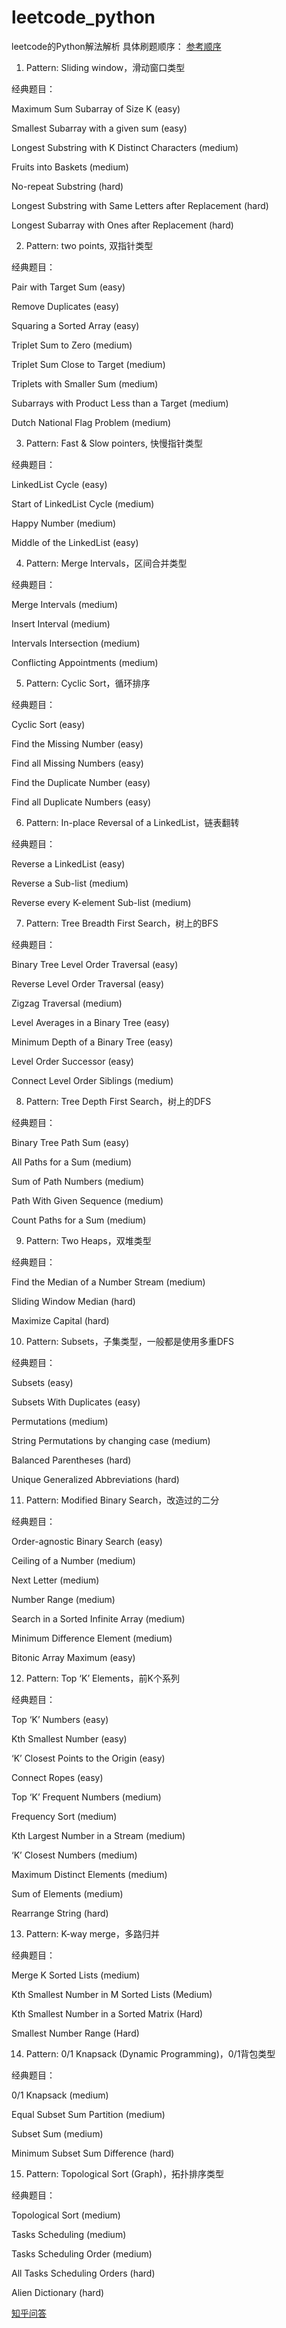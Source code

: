 # leetcode_python
leetcode的Python解法解析
具体刷题顺序：
[参考顺序](https://zhuanlan.zhihu.com/p/89392459)
1. Pattern: Sliding window，滑动窗口类型

经典题目：

Maximum Sum Subarray of Size K (easy)

Smallest Subarray with a given sum (easy)

Longest Substring with K Distinct Characters (medium)

Fruits into Baskets (medium)

No-repeat Substring (hard)

Longest Substring with Same Letters after Replacement (hard)

Longest Subarray with Ones after Replacement (hard)


2. Pattern: two points, 双指针类型

经典题目：

Pair with Target Sum (easy)

Remove Duplicates (easy)

Squaring a Sorted Array (easy)

Triplet Sum to Zero (medium)

Triplet Sum Close to Target (medium)

Triplets with Smaller Sum (medium)

Subarrays with Product Less than a Target (medium)

Dutch National Flag Problem (medium)


3. Pattern: Fast & Slow pointers, 快慢指针类型

经典题目：

LinkedList Cycle (easy)

Start of LinkedList Cycle (medium)

Happy Number (medium)

Middle of the LinkedList (easy)


4. Pattern: Merge Intervals，区间合并类型

经典题目：

Merge Intervals (medium)

Insert Interval (medium)

Intervals Intersection (medium)

Conflicting Appointments (medium)


5. Pattern: Cyclic Sort，循环排序

经典题目：

Cyclic Sort (easy)

Find the Missing Number (easy)

Find all Missing Numbers (easy)

Find the Duplicate Number (easy)

Find all Duplicate Numbers (easy)


6. Pattern: In-place Reversal of a LinkedList，链表翻转

经典题目：

Reverse a LinkedList (easy)

Reverse a Sub-list (medium)

Reverse every K-element Sub-list (medium)


7. Pattern: Tree Breadth First Search，树上的BFS

经典题目：

Binary Tree Level Order Traversal (easy)

Reverse Level Order Traversal (easy)

Zigzag Traversal (medium)

Level Averages in a Binary Tree (easy)

Minimum Depth of a Binary Tree (easy)

Level Order Successor (easy)

Connect Level Order Siblings (medium)


8. Pattern: Tree Depth First Search，树上的DFS

经典题目：

Binary Tree Path Sum (easy)

All Paths for a Sum (medium)

Sum of Path Numbers (medium)

Path With Given Sequence (medium)

Count Paths for a Sum (medium)


9. Pattern: Two Heaps，双堆类型

经典题目：

Find the Median of a Number Stream (medium)

Sliding Window Median (hard)

Maximize Capital (hard)


10. Pattern: Subsets，子集类型，一般都是使用多重DFS

经典题目：

Subsets (easy)

Subsets With Duplicates (easy)

Permutations (medium)

String Permutations by changing case (medium)

Balanced Parentheses (hard)

Unique Generalized Abbreviations (hard)


11. Pattern: Modified Binary Search，改造过的二分

经典题目：

Order-agnostic Binary Search (easy)

Ceiling of a Number (medium)

Next Letter (medium)

Number Range (medium)

Search in a Sorted Infinite Array (medium)

Minimum Difference Element (medium)

Bitonic Array Maximum (easy)


12. Pattern: Top ‘K’ Elements，前K个系列

经典题目：

Top ‘K’ Numbers (easy)

Kth Smallest Number (easy)

‘K’ Closest Points to the Origin (easy)

Connect Ropes (easy)

Top ‘K’ Frequent Numbers (medium)

Frequency Sort (medium)

Kth Largest Number in a Stream (medium)

‘K’ Closest Numbers (medium)

Maximum Distinct Elements (medium)

Sum of Elements (medium)

Rearrange String (hard)


13. Pattern: K-way merge，多路归并

经典题目：

Merge K Sorted Lists (medium)

Kth Smallest Number in M Sorted Lists (Medium)

Kth Smallest Number in a Sorted Matrix (Hard)

Smallest Number Range (Hard)


14. Pattern: 0/1 Knapsack (Dynamic Programming)，0/1背包类型

经典题目：

0/1 Knapsack (medium)

Equal Subset Sum Partition (medium)

Subset Sum (medium)

Minimum Subset Sum Difference (hard)


15. Pattern: Topological Sort (Graph)，拓扑排序类型

经典题目：

Topological Sort (medium)

Tasks Scheduling (medium)

Tasks Scheduling Order (medium)

All Tasks Scheduling Orders (hard)

Alien Dictionary (hard)




[知乎问答](https://zhuanlan.zhihu.com/p/89392459)